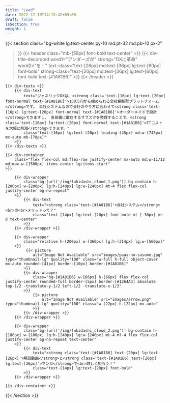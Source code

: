 ```yaml
---
title: "Lead"
date: 2022-12-10T14:15:42+09:00
draft: false
isSection: true
weight: 1
---
```


{{< section
    class="bg-white lg:text-center py-10 md:pt-32 md:pb-10 px-2"
>}}
    {{< header
        class="mb-[58px] font-bold text-center"
    >}}
        {{< div-title-decorated
            word1="アンダーズが"
            strong="DXに革命"
            word2="を！"
            text-class="text-[26px] md:text-[36px] lg:text-[60px] font-bold"
            strong-class="text-[26px] md:text-[36px] lg:text-[60px] font-bold text-[#1A81B6]"
        >}}
    {{< /header >}}

    {{< div-texts >}}
        {{< div-text
            text="ジェネリックDXは、<strong class='text-[16px] lg:text-[20px] font-normal text-[#1A81B6]'>150万円から始められる全社横断型プラットフォーム</strong>です。 自社システムなので会社のやり方に合わせて<strong class='text-[16px] lg:text-[20px] font-normal text-[#1A81B6]'>オーダーメイドで設計</strong>できますし、 各部署に散在するサブスクを整理することで、<strong class='text-[16px] lg:text-[20px] font-normal text-[#1A81B6]'>ITコストを大幅に削減</strong>できます。"
            class="text-[16px] lg:text-[20px] leading-[45px] md:w-[748px] mx-auto mb-[78px]"
        >}}
    {{< /div-texts >}}

    {{< div-container
        class="flex flex-col md:flex-row justify-center mx-auto md:w-11/12 md:max-w-[1500px] items-center lg:items-start"
    >}}

        {{< div-wrapper
            class="bg-[url('/img/fukidashi_cloud_1.png')] bg-contain h-[200px] w-[200px] lg:h-[240px] lg:w-[240px] mt-4 flex flex-col justify-center bg-no-repeat"
        >}}
            {{< div-text
                text="<strong class='text-[#1A81B6]'>自社システム</strong><br>の<br>メリットって？"
                class="text-[14px] lg:text-[20px] font-bold mt-[-30px] mr-8 text-center"
            >}}
        {{< /div-wrapper >}}

        {{< div-wrapper
            class="relative h-[200px] w-[360px] lg:h-[314px] lg:w-[560px]"
        >}}
             {{< picture
                alt="Image Not Available" src="images/paas-no-susume.jpg" type="thumbnail-lg" quolity="100" class="w-full h-full object-cover mx-auto rounded-[41px] border-[10px] border-[#1A81B6]"
            >}}
            {{< div-wrapper
                class="bg-[#1A81B6] w-[66px] h-[66px] flex flex-col justify-center rounded-full border-[5px] border-[#1264A3] absolute top-1/2 -translate-y-1/2 left-1/2 -translate-x-1/2"
            >}}
                {{< picture
                    alt="Image Not Available" src="images/arrow.png" type="thumbnail-lg" quolity="100" class="w-[22px] h-[22px] mx-auto"
                >}}
            {{< /div-wrapper >}}
        {{< /div-wrapper >}}

        {{< div-wrapper
            class="bg-[url('/img/fukidashi_cloud_2.png')] bg-contain h-[180px] w-[180px] lg:h-[240px] lg:w-[240px] mt-4 ml-4 flex flex-col justify-center bg-no-repeat text-center"
        >}}
            {{< div-text
                text="<strong class='text-[#1A81B6] text-[20px] lg:text-[26px]'>解説動画</strong>と<strong class='text-[#1A81B6] text-[20px] lg:text-[26px]'>マンガ</strong>で<br>詳しく知ろう！"
                class="text-[14px] lg:text-[20px] font-bold"
            >}}
        {{< /div-wrapper >}}

    {{< /div-container >}}
{{< /section >}}
